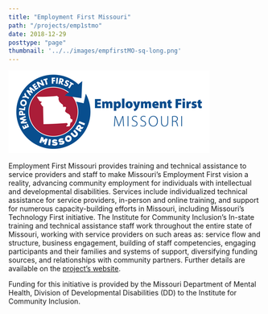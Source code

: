 ```yaml
---
title: "Employment First Missouri"
path: "/projects/emp1stmo"
date: 2018-12-29
posttype: "page"
thumbnail: '../../images/empfirstMO-sq-long.png'
---
```



![EmploymentFirstMO](../../images/empfirstmo-long.png)


Employment First Missouri provides training and technical assistance to service providers and staff to make Missouri’s Employment First vision a reality, advancing community employment for individuals with intellectual and developmental disabilities. Services include individualized technical assistance for service providers, in-person and online training, and support for numerous capacity-building efforts in Missouri, including Missouri’s Technology First initiative. The Institute for Community Inclusion’s In-state training and technical assistance staff work throughout the entire state of Missouri, working with service providers on such areas as: service flow and structure, business engagement, building of staff competencies, engaging participants and their families and systems of support, diversifying funding sources, and relationships with community partners. Further details are available on the [project’s website](https://employmentfirstmo.org/).

Funding for this initiative is provided by the Missouri Department of Mental Health, Division of Developmental Disabilities (DD) to the Institute for Community Inclusion. 
